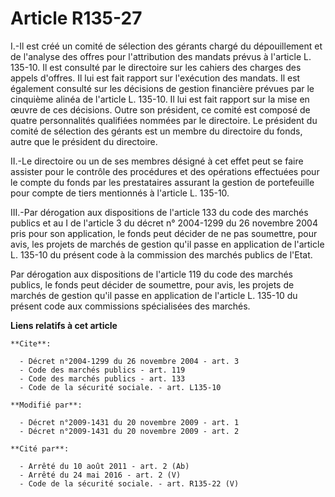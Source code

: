 # Article R135-27

I.-Il est créé un comité de sélection des gérants chargé du dépouillement et de l'analyse des offres pour l'attribution des
mandats prévus à l'article L. 135-10. Il est consulté par le directoire sur les cahiers des charges des appels d'offres. Il
lui est fait rapport sur l'exécution des mandats. Il est également consulté sur les décisions de gestion financière prévues
par le cinquième alinéa de l'article L. 135-10. Il lui est fait rapport sur la mise en œuvre de ces décisions. Outre son
président, ce comité est composé de quatre personnalités qualifiées nommées par le directoire. Le président du comité de
sélection des gérants est un membre du directoire du fonds, autre que le président du directoire. 

II.-Le directoire ou un de ses membres désigné à cet effet peut se faire assister pour le contrôle des procédures et des
opérations effectuées pour le compte du fonds par les prestataires assurant la gestion de portefeuille pour compte de tiers
mentionnés à l'article L. 135-10. 

III.-Par dérogation aux dispositions de l'article 133 du code des marchés publics et au I de l'article 3 du décret n°
2004-1299 du 26 novembre 2004 pris pour son application, le fonds peut décider de ne pas soumettre, pour avis, les projets de
marchés de gestion qu'il passe en application de l'article L. 135-10 du présent code à la commission des marchés publics de
l'Etat. 

Par dérogation aux dispositions de l'article 119 du code des marchés publics, le fonds peut décider de soumettre, pour avis,
les projets de marchés de gestion qu'il passe en application de l'article L. 135-10 du présent code aux commissions
spécialisées des marchés.

**Liens relatifs à cet article**

	**Cite**:

	  - Décret n°2004-1299 du 26 novembre 2004 - art. 3
	  - Code des marchés publics - art. 119
	  - Code des marchés publics - art. 133
	  - Code de la sécurité sociale. - art. L135-10

	**Modifié par**:

	  - Décret n°2009-1431 du 20 novembre 2009 - art. 1
	  - Décret n°2009-1431 du 20 novembre 2009 - art. 2

	**Cité par**:

	  - Arrêté du 10 août 2011 - art. 2 (Ab)
	  - Arrêté du 24 mai 2016 - art. 2 (V)
	  - Code de la sécurité sociale. - art. R135-22 (V)
